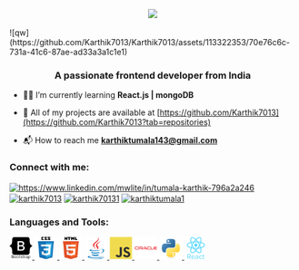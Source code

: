 <p align="center">
    <img  src="https://ik.imagekit.io/ybyfbcvb8/profile-banner.png?updatedAt=1692963315657"  >
</p>
![qw](https://github.com/Karthik7013/Karthik7013/assets/113322353/70e76c6c-731a-41c6-87ae-ad33a3a1c1e1)


<h3 align="center">A passionate frontend developer from India</h3>

- 👨‍💻 I’m currently learning **React.js | mongoDB**

- 🚀 All of my projects are available at [https://github.com/Karthik7013](https://github.com/Karthik7013?tab=repositories)

- 📬 How to reach me **karthiktumala143@gmail.com**

<h3 align="left">Connect with me:</h3>
<p align="left">
<a href="https://linkedin.com/in/https://www.linkedin.com/mwlite/in/tumala-karthik-796a2a246" target="blank"><img align="center" src="https://raw.githubusercontent.com/rahuldkjain/github-profile-readme-generator/master/src/images/icons/Social/linked-in-alt.svg" alt="https://www.linkedin.com/mwlite/in/tumala-karthik-796a2a246" height="30" width="40" /></a>
<a href="https://codesandbox.com/karthik7013" target="blank"><img align="center" src="https://raw.githubusercontent.com/rahuldkjain/github-profile-readme-generator/master/src/images/icons/Social/codesandbox.svg" alt="karthik7013" height="30" width="40" /></a>
<a href="https://instagram.com/karthik70131" target="blank"><img align="center" src="https://raw.githubusercontent.com/rahuldkjain/github-profile-readme-generator/master/src/images/icons/Social/instagram.svg" alt="karthik70131" height="30" width="40" /></a>
<a href="https://www.codechef.com/users/karthiktumala1" target="blank"><img align="center" src="https://cdn.jsdelivr.net/npm/simple-icons@3.1.0/icons/codechef.svg" alt="karthiktumala1" height="30" width="40" /></a>
</p>

<h3 align="left">Languages and Tools:</h3>
<p align="left"> <a href="https://getbootstrap.com" target="_blank" rel="noreferrer"> <img src="https://raw.githubusercontent.com/devicons/devicon/master/icons/bootstrap/bootstrap-plain-wordmark.svg" alt="bootstrap" width="40" height="40"/> </a> <a href="https://www.w3schools.com/css/" target="_blank" rel="noreferrer"> <img src="https://raw.githubusercontent.com/devicons/devicon/master/icons/css3/css3-original-wordmark.svg" alt="css3" width="40" height="40"/> </a> <a href="https://www.w3.org/html/" target="_blank" rel="noreferrer"> <img src="https://raw.githubusercontent.com/devicons/devicon/master/icons/html5/html5-original-wordmark.svg" alt="html5" width="40" height="40"/> </a> <a href="https://www.java.com" target="_blank" rel="noreferrer"> <img src="https://raw.githubusercontent.com/devicons/devicon/master/icons/java/java-original.svg" alt="java" width="40" height="40"/> </a> <a href="https://developer.mozilla.org/en-US/docs/Web/JavaScript" target="_blank" rel="noreferrer"> <img src="https://raw.githubusercontent.com/devicons/devicon/master/icons/javascript/javascript-original.svg" alt="javascript" width="40" height="40"/> </a> <a href="https://www.oracle.com/" target="_blank" rel="noreferrer"> <img src="https://raw.githubusercontent.com/devicons/devicon/master/icons/oracle/oracle-original.svg" alt="oracle" width="40" height="40"/> </a> <a href="https://www.python.org" target="_blank" rel="noreferrer"> <img src="https://raw.githubusercontent.com/devicons/devicon/master/icons/python/python-original.svg" alt="python" width="40" height="40"/> </a> <a href="https://reactjs.org/" target="_blank" rel="noreferrer"> <img src="https://raw.githubusercontent.com/devicons/devicon/master/icons/react/react-original-wordmark.svg" alt="react" width="40" height="40"/> </a> </p>
